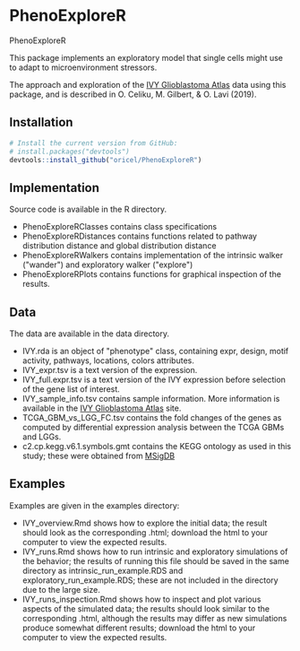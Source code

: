 # PhenoExploreR
PhenoExploreR

This package implements an exploratory model that single cells might use to adapt to microenvironment stressors. 

The approach and exploration of the [IVY Glioblastoma Atlas](http://glioblastoma.alleninstitute.org/) data using this package, 
and is described in O. Celiku, M. Gilbert, & O. Lavi (2019).

## Installation

```r
# Install the current version from GitHub:
# install.packages("devtools")
devtools::install_github("oricel/PhenoExploreR")
```

## Implementation

Source code is available in the R directory. 

 * PhenoExploreRClasses contains class specifications
 * PhenoExploreRDistances contains functions related to pathway distribution distance and global distribution distance
 * PhenoExploreRWalkers contains implementation of the intrinsic walker ("wander") and exploratory walker ("explore")
 * PhenoExploreRPlots contains functions for graphical inspection of the results.
 
## Data

The data are available in the data directory. 

 * IVY.rda is an object of "phenotype" class, containing expr, design, motif activity, pathways, locations, colors attributes.
 * IVY_expr.tsv is a text version of the expression.
 * IVY_full.expr.tsv is a text version of the IVY expression before selection of the gene list of interest.
 * IVY_sample_info.tsv contains sample information. More information is available in the [IVY Glioblastoma Atlas](http://glioblastoma.alleninstitute.org/) site.
 * TCGA_GBM_vs_LGG_FC.tsv contains the fold changes of the genes as computed by differential expression analysis between 
 the TCGA GBMs and LGGs.
 * c2.cp.kegg.v6.1.symbols.gmt contains the KEGG ontology as used in this study; these were obtained from [MSigDB](http://software.broadinstitute.org/gsea/msigdb/index.jsp)
 
## Examples

Examples are given in the examples directory:

  * IVY_overview.Rmd shows how to explore the initial data; the result should look as the corresponding .html; download the html to your computer to view the expected results.
  * IVY_runs.Rmd shows how to run intrinsic and exploratory simulations of the behavior; the 
  results of running this file should be saved in the same directory as intrinsic_run_example.RDS and exploratory_run_example.RDS; 
  these are not included in the directory due to the large size.
  * IVY_runs_inspection.Rmd shows how to inspect and plot various aspects of the simulated data; the results 
  should look similar to the corresponding .html, although the results may differ as new simulations produce somewhat different results; download the html to your computer to view the expected results.
